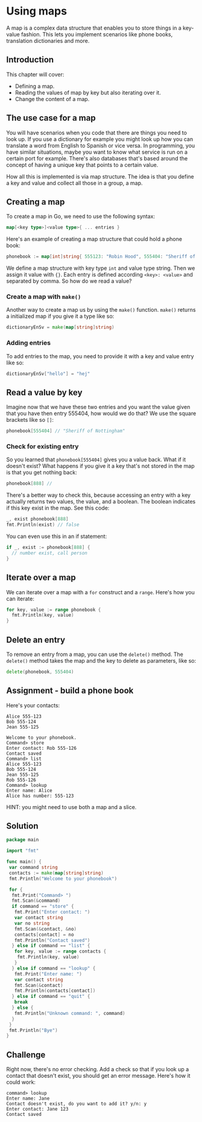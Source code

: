 # Using maps

A map is a complex data structure that enables you to store things in a key-value fashion. This lets you implement scenarios like phone books, translation dictionaries and more.

## Introduction

This chapter will cover:

- Defining a map.
- Reading the values of map by key but also iterating over it.
- Change the content of a map.

## The use case for a map

You will have scenarios when you code that there are things you need to look up. If you use a dictionary for example you might look up how you can translate a word from English to Spanish or vice versa. In programming, you have similar situations, maybe you want to know what service is run on a certain port for example. There's also databases that's based around the concept of having a unique key that points to a certain value.

How all this is implemented is via map structure. The idea is that you define a key and value and collect all those in a group, a map.

## Creating a map

To create a map in Go, we need to use the following syntax:

```go
map[<key type>]<value type>{ ... entries }
```

Here's an example of creating a map structure that could hold a phone book:

```go
phonebook := map[int]string{ 555123: "Robin Hood", 555404: "Sheriff of Nottingham"}
```

We define a map structure with key type `int` and value type string. Then we assign it value with `{}`. Each entry is defined according `<key>: <value>` and separated by comma. So how do we read a value?

### Create a map with `make()`

Another way to create a map us by using the `make()` function. `make()` returns a initialized map if you give it a type like so:

```go
dictionaryEnSv = make(map[string]string)
```

### Adding entries

To add entries to the map, you need to provide it with a key and value entry like so:

```go
dictionaryEnSv["hello"] = "hej"
```

## Read a value by key

Imagine now that we have these two entries and you want the value given that you have then entry 555404, how would we do that? We use the square brackets like so `[]`:

```go
phonebook[555404] // "Sheriff of Nottingham"
```

### Check for existing entry

So you learned that `phonebook[555404]` gives you a value back. What if it doesn't exist? What happens if you give it a key that's not stored in the map is that you get nothing back:

```go
phonebook[888] //
```

There's a better way to check this, because accessing an entry with a key actually returns two values, the value, and a boolean. The boolean indicates if this key exist in the map. See this code:

```go
_, exist phonebook[888]
fmt.Println(exist) // false
```

You can even use this in an if statement:

```go
if _, exist := phonebook[888] {
  // number exist, call person
}
```

## Iterate over a map

We can iterate over a map with a `for` construct and a `range`. Here's how you can iterate:

```go
for key, value := range phonebook {
  fmt.Println(key, value)
}
```

## Delete an entry

To remove an entry from a map, you can use the `delete()` method. The `delete()` method takes the map and the key to delete as parameters, like so:

```go
delete(phonebook, 555404)
```

## Assignment - build a phone book

Here's your contacts:

```output
Alice 555-123 
Bob 555-124
Jean 555-125
```

```console
Welcome to your phonebook.
Command> store
Enter contact: Rob 555-126
Contact saved
Command> list
Alice 555-123 
Bob 555-124
Jean 555-125
Rob 555-126
Command> lookup
Enter name: Alice
Alice has number: 555-123
```

HINT: you might need to use both a map and a slice.

## Solution

```go
package main

import "fmt"

func main() {
 var command string
 contacts := make(map[string]string)
 fmt.Println("Welcome to your phonebook")

 for {
  fmt.Print("Command> ")
  fmt.Scan(&command)
  if command == "store" {
   fmt.Print("Enter contact: ")
   var contact string
   var no string
   fmt.Scan(&contact, &no)
   contacts[contact] = no
   fmt.Println("Contact saved")
  } else if command == "list" {
   for key, value := range contacts {
    fmt.Println(key, value)
   }
  } else if command == "lookup" {
   fmt.Print("Enter name: ")
   var contact string
   fmt.Scan(&contact)
   fmt.Println(contacts[contact])
  } else if command == "quit" {
   break
  } else {
   fmt.Println("Unknown command: ", command)
  }
 }
 fmt.Println("Bye")
}

```


## Challenge

Right now, there's no error checking. Add a check so that if you look up a contact that doesn't exist, you should get an error message. Here's how it could work:

```console
command> lookup
Enter name: Jane
Contact doesn't exist, do you want to add it? y/n: y
Enter contact: Jane 123
Contact saved
```



